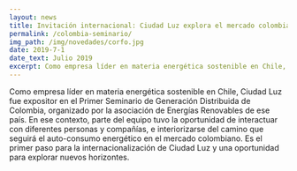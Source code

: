 ```yaml
---
layout: news
title: Invitación internacional: Ciudad Luz explora el mercado colombiano 
permalink: /colombia-seminario/
img_path: /img/novedades/corfo.jpg
date: 2019-7-1
date_text: Julio 2019
excerpt: Como empresa líder en materia energética sostenible en Chile, Ciudad Luz fue expositor en el Primer Seminario de Generación Distribuida de Colombia...
---
```

Como empresa líder en materia energética sostenible en Chile, Ciudad Luz fue expositor en el Primer Seminario de Generación Distribuida de Colombia, organizado por la asociación de Energías Renovables de ese país. En ese contexto, parte del equipo tuvo la oportunidad de interactuar con diferentes personas y compañías, e interiorizarse del camino que seguirá el auto-consumo energético en el mercado colombiano. Es el primer paso para la internacionalización de Ciudad Luz y una oportunidad para explorar nuevos horizontes. 
